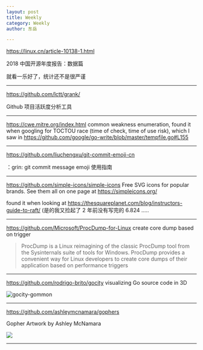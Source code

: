 ```yaml
---
layout: post
title: Weekly
category: Weekly
author: 东岳

---
```


https://linux.cn/article-10138-1.html

2018 中国开源年度报告：数据篇

就看一乐好了，统计还不是很严谨

***

https://github.com/lctt/grank/

Github 项目活跃度分析工具

***

https://cwe.mitre.org/index.html common weakness enumeration, found it when googling for TOCTOU race (time of check, time of use risk), which I saw in https://github.com/google/go-write/blob/master/tempfile.go#L155

***

https://github.com/liuchengxu/git-commit-emoji-cn

：grin: git commit message emoji 使用指南

***

https://github.com/simple-icons/simple-icons Free SVG icons for popular brands. See them all on one page at https://simpleicons.org/

found it when looking at https://thesquareplanet.com/blog/instructors-guide-to-raft/ (是的我又捡起了 2 年前没有写完的 6.824 ..... 

***

https://github.com/Microsoft/ProcDump-for-Linux  create core dump based on trigger

> ProcDump is a Linux reimagining of the classic ProcDump tool from the Sysinternals suite of tools for Windows. ProcDump provides a convenient way for Linux developers to create core dumps of their application based on performance triggers

***

https://github.com/rodrigo-brito/gocity  visualizing Go source code in 3D 

![gocity-gommon](https://user-images.githubusercontent.com/5621298/47973117-5c4b1080-e057-11e8-98c1-61447dc6585a.png)


***

https://github.com/ashleymcnamara/gophers

Gopher Artwork by Ashley McNamara

![](https://raw.githubusercontent.com/ashleymcnamara/gophers/master/collage4.jpg)

***

